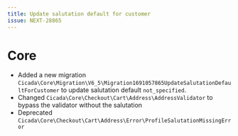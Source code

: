 ```yaml
---
title: Update salutation default for customer
issue: NEXT-28865
---
```

# Core
* Added a new migration `Cicada\Core\Migration\V6_5\Migration1691057865UpdateSalutationDefaultForCustomer` to update salutation default `not_specified`.
* Changed `Cicada\Core\Checkout\Cart\Address\AddressValidator` to bypass the validator without the salutation
* Deprecated `Cicada\Core\Checkout\Cart\Address\Error\ProfileSalutationMissingError`
